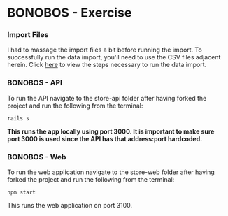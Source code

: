 # BONOBOS - Exercise


### Import Files

I had to massage the import files a bit before running the import. To successfully run the data import, you'll need to use the CSV files adjacent herein. Click [here](https://github.com/hector-sanchez/bonobos-exercise/blob/master/store-api/README.md) to view the steps necessary to run the data import.


### BONOBOS - API

To run the API navigate to the store-api folder after having forked the project and run the following from the terminal:

```rails s```

**This runs the app locally using port 3000. It is important to make sure port 3000 is used since the API has that address:port hardcoded.**



### BONOBOS - Web

To run the web application navigate to the store-web folder after having forked the project and run the following from the terminal:

```npm start```

This runs the web application on port 3100.
